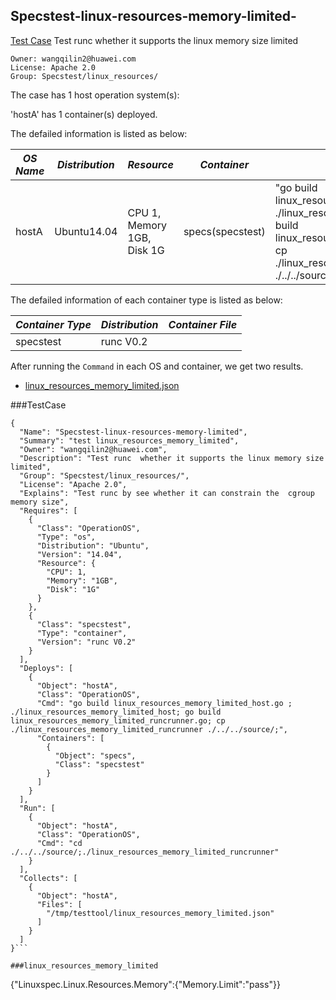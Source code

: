 ## Specstest-linux-resources-memory-limited-
[Test Case](#testcase) Test runc  whether it supports the linux memory size limited

```
Owner: wangqilin2@huawei.com
License: Apache 2.0
Group: Specstest/linux_resources/
```

The case has 1 host operation system(s):

'hostA' has 1 container(s) deployed.

The defailed information is listed as below:

| *OS Name* | *Distribution* | *Resource* | *Container*| *Deploy/Testing Command* |
| -------| ------ | --------- | -------- | --------|
|hostA|Ubuntu14.04|CPU 1, Memory 1GB, Disk 1G|specs(specstest)|"go build linux_resources_memory_limited_host.go ; ./linux_resources_memory_limited_host; go build linux_resources_memory_limited_runcrunner.go; cp ./linux_resources_memory_limited_runcrunner ./../../source/;"|

The defailed information of each container type is listed as below:

| *Container Type* | *Distribution* | *Container File* |
| -------| ------ | ------- |
|specstest|runc V0.2| |

After running the `Command` in each OS and container, we get two results.

* [linux_resources_memory_limited.json](#linux_resources_memory_limited) 


###TestCase
```
{
  "Name": "Specstest-linux-resources-memory-limited",
  "Summary": "test linux_resources_memory_limited",
  "Owner": "wangqilin2@huawei.com",
  "Description": "Test runc  whether it supports the linux memory size limited",
  "Group": "Specstest/linux_resources/",
  "License": "Apache 2.0",
  "Explains": "Test runc by see whether it can constrain the  cgroup memory size",
  "Requires": [
    {
      "Class": "OperationOS",
      "Type": "os",
      "Distribution": "Ubuntu",
      "Version": "14.04",
      "Resource": {
        "CPU": 1,
        "Memory": "1GB",
        "Disk": "1G"
      }
    },
    {
      "Class": "specstest",
      "Type": "container",
      "Version": "runc V0.2"
    }
  ],
  "Deploys": [
    {
      "Object": "hostA",
      "Class": "OperationOS",
      "Cmd": "go build linux_resources_memory_limited_host.go ; ./linux_resources_memory_limited_host; go build linux_resources_memory_limited_runcrunner.go; cp ./linux_resources_memory_limited_runcrunner ./../../source/;",
      "Containers": [
        {
          "Object": "specs",
          "Class": "specstest"
        }
      ]
    }
  ],
  "Run": [
    {
      "Object": "hostA",
      "Class": "OperationOS",
      "Cmd": "cd  ./../../source/;./linux_resources_memory_limited_runcrunner"
    }
  ],
  "Collects": [
    {
      "Object": "hostA",
      "Files": [
        "/tmp/testtool/linux_resources_memory_limited.json"
      ]
    }
  ]
}```

###linux_resources_memory_limited
```
{"Linuxspec.Linux.Resources.Memory":{"Memory.Limit":"pass"}}
```


